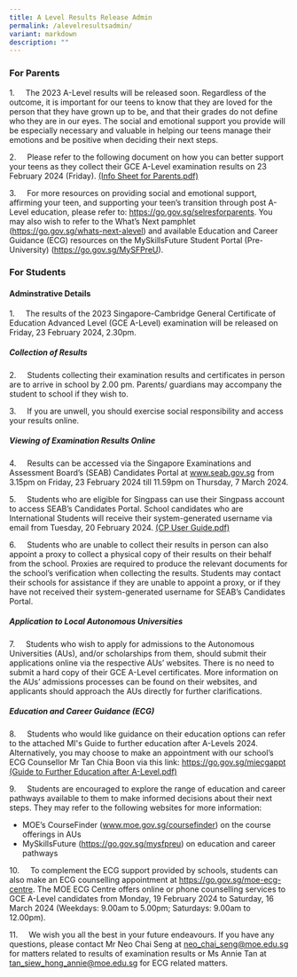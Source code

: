 ```yaml
---
title: A Level Results Release Admin
permalink: /alevelresultsadmin/
variant: markdown
description: ""
---
```

<h3> For Parents </h3>

1.&nbsp;&nbsp;&nbsp;&nbsp; The 2023 A-Level results will be released soon. Regardless of the outcome, it is important for our teens to know that they are loved for the person that they have grown up to be, and that their grades do not define who they are in our eyes. The social and emotional support you provide will be especially necessary and valuable in helping our teens manage their emotions and be positive when deciding their next steps.

2.&nbsp;&nbsp;&nbsp;&nbsp; Please refer to the following document on how you can better support your teens as they collect their GCE A-Level examination results on 23 February 2024 (Friday).  [(Info Sheet for Parents.pdf)](/files/A%20level%20Results%20Release/2023_Infosheet_for_Parents__A_Levels_.pdf)

3.&nbsp;&nbsp;&nbsp;&nbsp; For more resources on providing social and emotional support, affirming your teen, and supporting your teen’s transition through post A-Level education, please refer to: https://go.gov.sg/selresforparents. You may also wish to refer to the What’s Next pamphlet (https://go.gov.sg/whats-next-alevel) and available Education and Career Guidance (ECG) resources on the MySkillsFuture Student Portal (Pre-University) (https://go.gov.sg/MySFPreU).

<h3> For Students</h3> 
<h4>Adminstrative Details </h4>

1.&nbsp;&nbsp;&nbsp;&nbsp; The results of the 2023 Singapore-Cambridge General Certificate of Education Advanced Level (GCE A-Level) examination will be released on Friday, 23 February 2024, 2.30pm.

<h5>Collection of Results </h5>

2.&nbsp;&nbsp;&nbsp;&nbsp; Students collecting their examination results and certificates in person are to arrive in school by 2.00 pm. Parents/ guardians may accompany the student to school if they wish to.

3.&nbsp;&nbsp;&nbsp;&nbsp; If you are unwell, you should exercise social responsibility and access your results online. 
 
 <h5>Viewing of Examination Results Online </h5>
 
4.&nbsp;&nbsp;&nbsp;&nbsp;  Results can be accessed via the Singapore Examinations and Assessment Board’s (SEAB) Candidates Portal at www.seab.gov.sg from 3.15pm on Friday, 23 February 2024 till 11.59pm on Thursday, 7 March 2024. 

5.&nbsp;&nbsp;&nbsp;&nbsp;  Students who are eligible for Singpass can use their Singpass account to access SEAB’s Candidates Portal. School candidates who are International Students will receive their system-generated username via email from Tuesday, 20 February 2024. [(CP User Guide.pdf)](/files/A%20level%20Results%20Release/CP_User_Guide___School_Candidates.pdf)

6.&nbsp;&nbsp;&nbsp;&nbsp;  Students who are unable to collect their results in person can also appoint a proxy to collect a physical copy of their results on their behalf from the school. Proxies are required to produce the relevant documents for the school’s verification when collecting the results. Students may contact their schools for assistance if they are unable to appoint a proxy, or if they have not received their system-generated username for SEAB’s Candidates Portal.

 <h5>Application to Local Autonomous Universities </h5>
 
7.&nbsp;&nbsp;&nbsp;&nbsp;  Students who wish to apply for admissions to the Autonomous Universities (AUs), and/or scholarships from them, should submit their applications online via the respective AUs’ websites. There is no need to submit a hard copy of their GCE A-Level certificates. More information on the AUs’ admissions processes can be found on their websites, and applicants should approach the AUs directly for further clarifications. 

 <h5>Education and Career Guidance (ECG)</h5>
 
 8.&nbsp;&nbsp;&nbsp;&nbsp;  Students who would like guidance on their education options can refer to the attached MI's Guide to further education after A-Levels 2024. Alternatively, you may choose to make an appointment with our school’s ECG Counsellor Mr Tan Chia Boon via this link: https://go.gov.sg/miecgappt   [(Guide to Further Education after A-Level.pdf)](/files/A%20level%20Results%20Release/Guide_to_further_education_after_A_Levels__2024_pdf.pdf)
 
 9.&nbsp;&nbsp;&nbsp;&nbsp;  Students are encouraged to explore the range of education and career pathways available to them to make informed decisions about their next steps. They may refer to the following websites for more information:
* MOE’s CourseFinder (www.moe.gov.sg/coursefinder) on the course offerings in AUs
* MySkillsFuture (https://go.gov.sg/mysfpreu) on education and career pathways

10.&nbsp;&nbsp;&nbsp;&nbsp;  To complement the ECG support provided by schools, students can also make an ECG counselling appointment at https://go.gov.sg/moe-ecg-centre. The MOE ECG Centre offers online or phone counselling services to GCE A-Level candidates from Monday, 19 February 2024 to Saturday, 16 March 2024 (Weekdays: 9.00am to 5.00pm; Saturdays: 9.00am to 12.00pm).

11.&nbsp;&nbsp;&nbsp;&nbsp;  We wish you all the best in your future endeavours. If you have any questions, please contact Mr Neo Chai Seng at neo_chai_seng@moe.edu.sg for matters related to results of examination results or Ms Annie Tan at tan_siew_hong_annie@moe.edu.sg for ECG related matters.